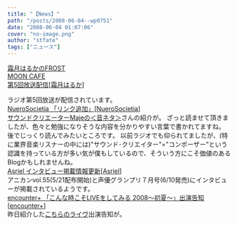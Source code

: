 ```yaml
---
title: "【News】"
path: "/posts/2008-06-04--wp0751"
date: "2008-06-04 01:07:06"
cover: "no-image.png"
author: "stfate"
tags: ["ニュース"]
---
```


<style type="text/css">
<!--
p {white-space: pre-wrap};
-->
</style>

<a class="topics" href="http://www.timerocket.co.jp/fmc/" target="_blank">霜月はるかのFROST MOON CAFE 第5回放送配信</a><span class="junre">[<a href="http://shimotsukin.com/" target="_blank">霜月はるか</a>]</span>
<div class="news">ラジオ第5回放送が配信されています。</div>
<a class="topics" href="http://nuerosocietia.com/" target="_blank">NueroSocietia 「リンク追加」</a><span class="junre">[<a href="http://nuerosocietia.com/" target="_blank">NueroSocietia</a>]</span>
<div class="news"><a href="http://blog.livedoor.jp/yazsound/" target="_blank">サウンドクリエーターMajeの＜音ネタ＞</a>さんの紹介が。
ざっと読ませて頂きましたが、色々と勉強になりそうな内容を分かりやすい言葉で書かれてますね。
後でじっくり読んでみたいところです。
以前ラジオでも仰られてましたが、(特に業界音楽リスナーの中には)"サウンド･クリエイター"="コンポーザー"という認識を持っている方が多い気が僕もしているので、そういう方にこそ価値のあるBlogかもしれませんね。</div>
<a class="topics" href="http://www.asriel.jp/m/" target="_blank">Asriel インタビュー掲載情報更新</a><span class="junre">[<a href="http://www.asriel.jp/m/" target="_blank">Asriel</a>]</span>
<div class="news">アニカンvol.55(5/21配布開始)と声優グランプリ７月号(6/10発売)にインタビューが掲載されているようです。</div>
<a class="topics" href="http://encounter-p.net/" target="_blank">encounter+ 「こんな時こそLIVEをしてみる 2008～初夏～」出演告知</a><span class="junre">[<a href="http://encounter-p.net/" target="_blank">encounter+</a>]</span>
<div class="news">昨日紹介した<a href="http://syncarts.jp/live/200806/" target="_blank">こちらのライヴ</a>出演告知が。</div>
